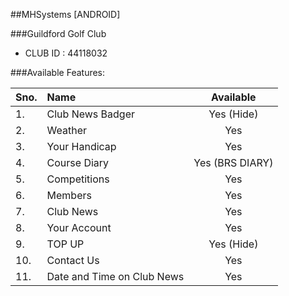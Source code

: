 ##MHSystems [ANDROID]

###Guildford Golf Club
- CLUB ID : 44118032


###Available Features:

| Sno. | Name              | Available      |
| ---- |:----------------  | :------------: |
| 1.   | Club News Badger  | Yes (Hide)     |
| 2.   | Weather           | Yes            |
| 3.   | Your Handicap     | Yes            |
| 4.   | Course Diary      | Yes (BRS DIARY)|
| 5.   | Competitions      | Yes            |
| 6.   | Members           | Yes            |
| 7.   | Club News         | Yes            |
| 8.   | Your Account      | Yes            |
| 9.   | TOP UP            | Yes (Hide)     |
| 10.  | Contact Us        | Yes            |
| 11.  | Date and Time on Club News | Yes   |

